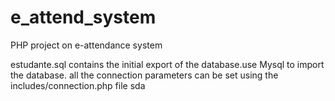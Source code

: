 # e_attend_system
PHP project on e-attendance system

estudante.sql contains the initial export of the database.use Mysql to import the database.
all the connection parameters can be set using the includes/connection.php file
sda
